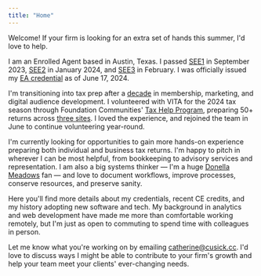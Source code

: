 ```yaml
---
title: "Home"
---
```

Welcome! If your firm is looking for an extra set of hands this summer, I'd love to help.

I am an Enrolled Agent based in Austin, Texas. I passed [SEE1](https://scorereports.prometric.com/D6PLQHYGGQCQD3JMRBRFX5NVXM3XLZSQ) in September 2023, [SEE2](https://scorereports.prometric.com/V4WM7HR4YTTQD3JMRBRFX5NVXM3XLZSQ) in January 2024, and [SEE3](https://scorereports.prometric.com/T2HDTP6GSSDQD3JMRBRFX5NVXM3XLZSQ) in February. I was officially issued my [EA credential](https://drive.google.com/file/d/1KToUjqLX1p2V1eM75sMNk3hoGtxrjGr9/view?usp=share_link) as of June 17, 2024.

I'm transitioning into tax prep after a [decade](https://drive.google.com/file/d/1WoHW8yeT_w5llyg5-xaJcS3Xd8vY-gEL/view?usp=sharing) in membership, marketing, and digital audience development. I volunteered with VITA for the 2024 tax season through Foundation Communities' [Tax Help Program](https://foundcom.org/austin-tax-help/), preparing 50+ returns across [three sites](https://drive.google.com/file/d/1IKma6OKoa4Yco2pfaWuhtnXHIfkcaZLk/view?usp=share_link). I loved the experience, and rejoined the team in June to continue volunteering year-round. 

I'm currently looking for opportunities to gain more hands-on experience preparing both individual and business tax returns. I'm happy to pitch in wherever I can be most helpful, from bookkeeping to advisory services and representation. I am also a big systems thinker — I'm a huge [Donella Meadows](https://www.chelseagreen.com/product/thinking-in-systems/) fan — and love to document workflows, improve processes, conserve resources, and preserve sanity.

Here you'll find more details about my credentials, recent CE credits, and my history adopting new software and tech. My background in analytics and web development have made me more than comfortable working remotely, but I'm just as open to commuting to spend time with colleagues in person.

Let me know what you're working on by emailing catherine@cusick.cc. I'd love to discuss ways I might be able to contribute to your firm's growth and help your team meet your clients' ever-changing needs.